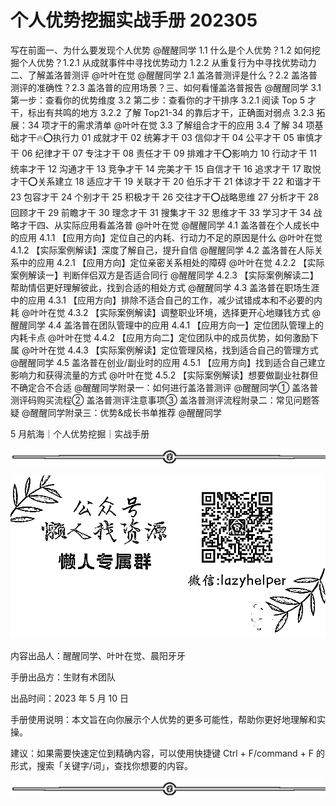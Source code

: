 # 个人优势挖掘实战手册 202305

写在前面一、为什么要发现个人优势 @醒醒同学 1.1 什么是个人优势？1.2 如何挖掘个人优势？1.2.1 从成就事件中寻找优势动力 1.2.2 从重复行为中寻找优势动力二、了解盖洛普测评 @叶叶在觉 @醒醒同学 2.1 盖洛普测评是什么？2.2 盖洛普测评的准确性？2.3 盖洛普的应用场景？三、如何看懂盖洛普报告 @醒醒同学 3.1 第一步：查看你的优势维度 3.2 第二步：查看你的才干排序 3.2.1 阅读 Top 5 才干，标出有共鸣的地方 3.2.2 了解 Top21-34 的靠后才干，正确面对弱点 3.2.3 拓展：34 项才干的需求清单 @叶叶在觉 3.3 了解组合才干的应用 3.4 了解 34 项基础才干🔥⭕️执行力 01 成就才干 02 统筹才干 03 信仰才干 04 公平才干 05 审慎才干 06 纪律才干 07 专注才干 08 责任才干 09 排难才干⭕️影响力 10 行动才干 11 统率才干 12 沟通才干 13 竞争才干 14 完美才干 15 自信才干 16 追求才干 17 取悦才干⭕️关系建立 18 适应才干 19 关联才干 20 伯乐才干 21 体谅才干 22 和谐才干 23 包容才干 24 个别才干 25 积极才干 26 交往才干⭕️战略思维 27 分析才干 28 回顾才干 29 前瞻才干 30 理念才干 31 搜集才干 32 思维才干 33 学习才干 34 战略才干四、从实际应用看盖洛普 @叶叶在觉 @醒醒同学 4.1 盖洛普在个人成长中的应用 4.1.1 【应用方向】定位自己的内耗、行动力不足的原因是什么 @叶叶在觉 4.1.2 【实际案例解读】深度了解自己，提升自信 @醒醒同学 4.2 盖洛普在人际关系中的应用 4.2.1 【应用方向】定位亲密关系相处的障碍 @叶叶在觉 4.2.2 【实际案例解读一】判断伴侣双方是否适合同行 @醒醒同学 4.2.3 【实际案例解读二】帮助情侣更好理解彼此，找到合适的相处方式 @醒醒同学 4.3 盖洛普在职场生涯中的应用 4.3.1 【应用方向】排除不适合自己的工作，减少试错成本和不必要的内耗 @叶叶在觉 4.3.2 【实际案例解读】调整职业环境，选择更开心地赚钱方式 @醒醒同学 4.4 盖洛普在团队管理中的应用 4.4.1 【应用方向一】定位团队管理上的内耗卡点 @叶叶在觉 4.4.2 【应用方向二】定位团队中的成员优势，如何激励下属 @叶叶在觉 4.4.3 【实际案例解读】定位管理风格，找到适合自己的管理方式 @醒醒同学 4.5 盖洛普在创业/副业时的应用 4.5.1 【应用方向】找到适合自己建立影响力和获得流量的方式 @叶叶在觉 4.5.2 【实际案例解读】想要做副业社群但不确定合不合适 @醒醒同学附录一：如何进行盖洛普测评 @醒醒同学① 盖洛普测评码购买流程② 盖洛普测评注意事项③ 盖洛普测评流程附录二：常见问题答疑 @醒醒同学附录三：优势&成长书单推荐 @醒醒同学

5 月航海｜个人优势挖掘｜实战手册

![](img/5f23626178027195d12427879517e3e1.png)

![](img/63bed242011514271e10d8beee809070.png)

内容出品人：醒醒同学、叶叶在觉、晨阳牙牙

手册出品方：生财有术团队

出品时间：2023 年 5 月 10 日

手册使用说明：本文旨在向你展示个人优势的更多可能性，帮助你更好地理解和实操。

建议：如果需要快速定位到精确内容，可以使用快捷键 Ctrl + F/command + F 的形式，搜索「关键字/词」，查找你想要的内容。

![](img/6c7de331872a8117bb5e80b7aec8953a.png)